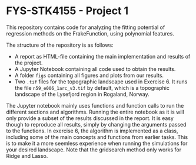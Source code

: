 # FYS-STK4155 - Project 1
This repository contains code for analyzing the fitting potential of regression methods on the FrakeFunction, using polynomial features.

The structure of the repository is as follows:
- A report as HTML-file containing the main implementation and results of the project.
- A Jupyter Notebook containing all code used to obtain the results.
- A folder ```figs``` containing all figures and plots from our results.
- Two ```.tif``` files for the topographic landscape used in Exercise 6. It runs the file ```n59_e006_1arc_v3.tif``` by default, which is a topographic landscape of the Lysefjord region in Rogaland, Norway.

The Jupyter notebook mainly uses functions and function calls to run the different sections and algorithms. Running the entire notebook as it is will only provide a subset of the results discussed in the report. It is easy though to reproduce all results, simply by changing the arguments passed to the functions. In exercise 6, the algorithm is implemented as a class, including some of the main concepts and functions from earlier tasks. This is to make it a more seemless experience when running the simulations for your desired landscape. Note that the gridsearch method only works for Ridge and Lasso.



